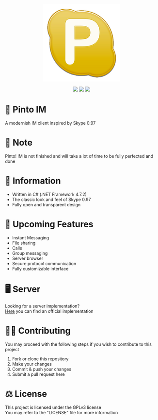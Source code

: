 <p align="center">
    <img src="Logo.png" width="256" height="256">
</p>
<p align="center">
    <img src="https://img.shields.io/badge/.NET%20Framework-4.0-blue">
    <img src="https://img.shields.io/badge/Instant-Messaging-brightgreen">
    <img src="https://img.shields.io/badge/License-GPLv3-brightgreen">
</p>

# 💬 Pinto IM
A modernish IM client inspired by Skype 0.97

# 📃 Note
Pinto! IM is not finished and will take a lot of time to be fully perfected and done

# 📌 Information
- Written in C# (.NET Framework 4.7.2)
- The classic look and feel of Skype 0.97
- Fully open and transparent design

# 📌 Upcoming Features
- Instant Messaging
- File sharing
- Calls
- Group messaging
- Server browser
- Secure protocol communication
- Fully customizable interface

# 🖥️ Server
Looking for a server implementation?<br>
[Here](https://github.com/vlOd2/PintoServer) you can find an official implementation

# 👨‍💻 Contributing
You may proceed with the following steps if you wish to contribute to this project

1. Fork or clone this repository
2. Make your changes
3. Commit & push your changes
4. Submit a pull request here

# ⚖ License
This project is licensed under the GPLv3 license
<br>
You may refer to the "LICENSE" file for more information
